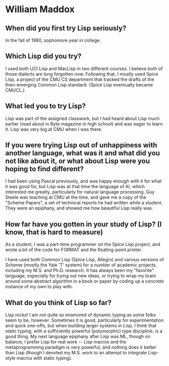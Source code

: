 # William Maddox

## When did you first try Lisp seriously?

In the fall of 1980, sophomore year in college.

## Which Lisp did you try?

I used both UCI Lisp and MacLisp in two different courses.  I believe
both of those dialects are long forgotten now.  Following that, I
mostly used Spice Lisp, a project of the CMU CS department that
tracked the drafts of the then-emerging Common Lisp standard.  (Spice
Lisp eventually became CMUCL.)

## What led you to try Lisp?

Lisp was part of the assigned classwork, but I had heard about Lisp
much earlier (read about in Byte magazine in high school) and was
eager to learn it.  Lisp was very big at CMU when I was there.

## If you were trying Lisp out of unhappiness with another language, what was it and what did you not like about it, or what about Lisp were you hoping to find different?

I had been using Pascal previously, and was happy enough with it for
what it was good for, but Lisp was at that time the language of AI,
which interested me greatly, particularly for natural language
processing.  Guy Steele was teaching at CMU at the time, and gave me a
copy of the "Scheme Papers", a set of technical reports he had written
while a student.  They were an epiphany, and showed me how beautiful
Lisp really was.

## How far have you gotten in your study of Lisp? (I know, that is hard to measure)

As a student, I was a part-time programmer on the Spice Lisp project,
and wrote a bit of the code for FORMAT and the floating-point printer.

I have used both Common Lisp (Spice Lisp, Allegro) and various
versions of Scheme (mostly the Yale 'T' system) for a number of
academic projects, including my M.S. and Ph.D. research.  It has
always been my "favorite" language, especially for trying out new
ideas, or trying to wrap my brain around some abstract algorithm in a
book or paper by coding up a concrete instance of my own to play with.

## What do you think of Lisp so far?

Lisp rocks!  I am not quite so enamored of dynamic typing as some
folks seem to be, however.  Sometimes it is good, particularly for
experimentation and quick one-offs, but when building larger systems
in Lisp, I think that static typing, with a sufficiently powerful
(polymorphic) type discipline, is a good thing.  My next language
epiphany after Lisp was ML, though on balance, I prefer Lisp for real
work -- Lisp macros and the metaprogramming paradigm is very powerful,
and nothing does it better than Lisp (though I devoted my M.S. work to
an attempt to integrate Lisp-style macros with static typing).
